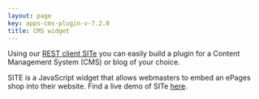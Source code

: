 ```yaml
---
layout: page
key: apps-cms-plugin-v-7.2.0
title: CMS widget
---
```


Using our [REST client SITe](https://github.com/ePages-de/site) you can easily build a plugin for a Content Management System (CMS) or blog of your choice.

SITE is a JavaScript widget that allows webmasters to embed an ePages shop into their website.
Find a live demo of SITe [here](http://site-production.herokuapp.com/).
